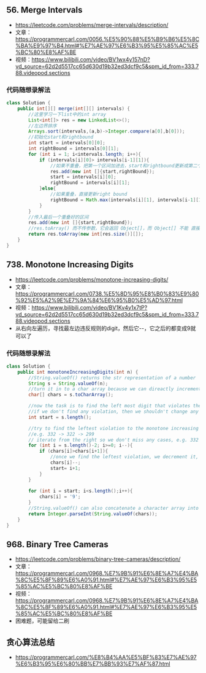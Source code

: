## 56. Merge Intervals
* https://leetcode.com/problems/merge-intervals/description/
* 文章：https://programmercarl.com/0056.%E5%90%88%E5%B9%B6%E5%8C%BA%E9%97%B4.html#%E7%AE%97%E6%B3%95%E5%85%AC%E5%BC%80%E8%AF%BE
* 视频：https://www.bilibili.com/video/BV1wx4y157nD?vd_source=62d2d5517cc65d630d19b32ed3dcf9c5&spm_id_from=333.788.videopod.sections
### 代码随想录解法
```java
class Solution {
    public int[][] merge(int[][] intervals) {
        //这里学习一下list中的int array
        List<int[]> res = new LinkedList<>();
        //左边界排序
        Arrays.sort(intervals,(a,b)->Integer.compare(a[0],b[0]));
        //初始化start和rightbound
        int start = intervals[0][0];
        int rightBound = intervals[0][1];
        for (int i = 1; i<intervals.length; i++){
            if (intervals[i][0]> intervals[i-1][1]){
                //如果不重叠，把第一个区间加进去，start和rightbound更新成第二个区间的边界
                res.add(new int []{start,rightBound});
                start = intervals[i][0];
                rightBound = intervals[i][1];
            }else{
                //如果重叠，直接更新right bound
                rightBound = Math.max(intervals[i][1], intervals[i-1][1]);
            }
        }
        //传入最后一个重叠好的区间
        res.add(new int []{start,rightBound});
        //res.toArray() 而不传参数，它会返回 Object[]，而 Object[] 不能 直接转换为 int[][]
        return res.toArray(new int[res.size()][]);
    }
}
```
##  738. Monotone Increasing Digits
* https://leetcode.com/problems/monotone-increasing-digits/
* 文章： https://programmercarl.com/0738.%E5%8D%95%E8%B0%83%E9%80%92%E5%A2%9E%E7%9A%84%E6%95%B0%E5%AD%97.html
* 视频：https://www.bilibili.com/video/BV1Kv4y1x7tP?vd_source=62d2d5517cc65d630d19b32ed3dcf9c5&spm_id_from=333.788.videopod.sections
* 从右向左遍历，寻找最左边违反规则的digit，然后它--，它之后的都变成9就可以了
### 代码随想录解法
```java
class Solution {
    public int monotoneIncreasingDigits(int n) {
        //String.valueOf() returns the str representation of a number
        String s = String.valueOf(n);
        //turn it in to a char array because we can direactly increment char representations of number
        char[] chars = s.toCharArray();

        //now the task is to find the left most digit that violates the monotone increasing rule, so we iterate from the right. once we find it, we can turn everything from that index to 99
        //if we don't find any violation, then we shouldn't change any digits
        int start = s.length(); 

        //try to find the leftest violation to the monotone increasing rule 
        //e.g. 332 -> 322 -> 299
        // iterate from the right so we don't miss any cases, e.g. 332 -> 329 would be wrong
        for (int i = s.length()-2; i>=0; i--){
            if (chars[i]>chars[i+1]){
                //once we find the leftest violation, we decrement it, and change what's later all to 9
                chars[i]--;
                start= i+1;
            }
        }
        
        for (int i = start; i<s.length();i++){
            chars[i] = '9';
        }
        //String.valueOf() can also concatenate a character array into a string 
        return Integer.parseInt(String.valueOf(chars));
    }
}
```
## 968. Binary Tree Cameras
* https://leetcode.com/problems/binary-tree-cameras/description/
* 文章：https://programmercarl.com/0968.%E7%9B%91%E6%8E%A7%E4%BA%8C%E5%8F%89%E6%A0%91.html#%E7%AE%97%E6%B3%95%E5%85%AC%E5%BC%80%E8%AF%BE
* 视频：https://programmercarl.com/0968.%E7%9B%91%E6%8E%A7%E4%BA%8C%E5%8F%89%E6%A0%91.html#%E7%AE%97%E6%B3%95%E5%85%AC%E5%BC%80%E8%AF%BE
* 困难题，可能留给二刷

## 贪心算法总结
* https://programmercarl.com/%E8%B4%AA%E5%BF%83%E7%AE%97%E6%B3%95%E6%80%BB%E7%BB%93%E7%AF%87.html
